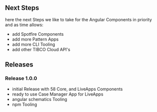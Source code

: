 ## Next Steps

here the next Steps we like to take for the Angular Components in priority and as time allows:

- add Spotfire Components
- add more Pattern Apps
- add more CLI Tooling
- add other TIBCO Cloud API's

## Releases

### Release 1.0.0

- initial Release with 58 Core, and LiveApps Components
- ready to use Case Manager App for LiveApps
- angular schematics Tooling
- npm Tooling

